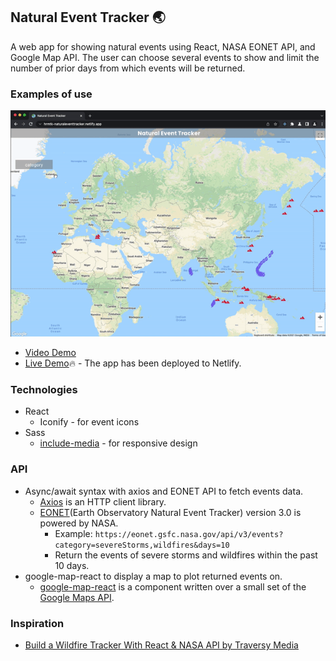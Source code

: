 ## Natural Event Tracker 🌏
A web app for showing natural events using React, NASA EONET API, and Google Map API. The user can choose several events to show and limit the number of prior days from which events will be returned.

### Examples of use
<p align="center">
  <img src="./NET.gif" alt="NET" />
</p>

* [Video Demo](https://youtu.be/EHqpn9Xm5ZY)
* [Live Demo](https://hrmtk-naturaleventtracker.netlify.app)🔥 - The app has been deployed to Netlify.

### Technologies
* React
  * Iconify - for event icons
* Sass
  * [include-media](https://raw.githubusercontent.com/eduardoboucas/include-media/master/dist/_include-media.scss) - for responsive design

### API
* Async/await syntax with axios and EONET API to fetch events data.
  * [Axios](https://axios-http.com) is an HTTP client library.
  * [EONET](https://eonet.gsfc.nasa.gov/docs/v3)(Earth Observatory Natural Event Tracker) version 3.0 is powered by NASA.
    * Example: `https://eonet.gsfc.nasa.gov/api/v3/events?category=severeStorms,wildfires&days=10`  
    * Return the events of severe storms and wildfires within the past 10 days.
* google-map-react to display a map to plot returned events on.
  * [google-map-react](https://www.npmjs.com/package/google-map-react) is a component written over a small set of the [Google Maps API](https://developers.google.com/maps/documentation/javascript/overview).

### Inspiration
* [Build a Wildfire Tracker With React & NASA API by Traversy Media](https://youtu.be/ontX4zfVqK8)